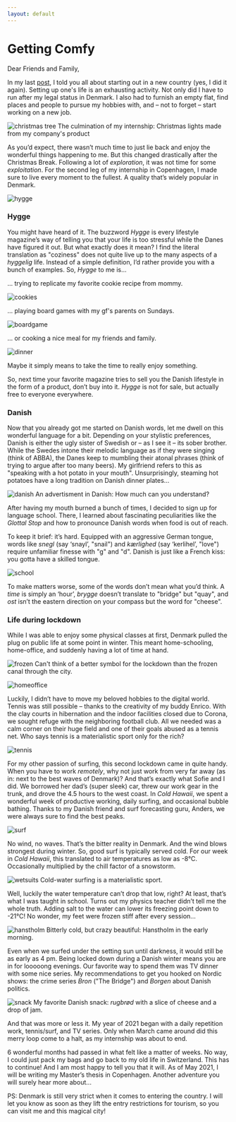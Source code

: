 ```yaml
---
layout: default
---
```

# Getting Comfy

Dear Friends and Family,

In my last [post](cph1), I told you all about starting out in a new country (yes, I did it again). Setting up one's life is an exhausting activity. Not only did I have to run after my legal status in Denmark. I also had to furnish an empty flat, find places and people to pursue my hobbies with, and – not to forget – start working on a new job.

![christmas tree](imgs/2/christmastree.jpeg)
The culmination of my internship: Christmas lights made from my company's product

As you’d expect, there wasn’t much time to just lie back and enjoy the wonderful things happening to me. But this changed drastically after the Christmas Break. Following a lot of *exploration*, it was not time for some *exploitation*. For the second leg of my internship in Copenhagen, I made sure to live every moment to the fullest. A quality that’s widely popular in Denmark.

![hygge](imgs/2/hygge.jpeg)

### Hygge

You might have heard of it. The buzzword *Hygge* is every lifestyle magazine’s way of telling you that your life is too stressful while the Danes have figured it out. But what exactly does it mean? I find the literal translation as "coziness" does not quite live up to the many aspects of a *hyggelig* life. Instead of a simple definition, I’d rather provide you with a bunch of examples. So, *Hygge* to me is…

… trying to replicate my favorite cookie recipe from mommy.

![cookies](imgs/2/cookies.jpeg)

… playing board games with my gf's parents on Sundays.

![boardgame](imgs/2/boardgame.jpeg)

… or cooking a nice meal for my friends and family.

![dinner](imgs/2/dinner.jpeg)

Maybe it simply means to take the time to really enjoy something.

So, next time your favorite magazine tries to sell you the Danish lifestyle in the form of a product, don’t buy into it. *Hygge* is not for sale, but actually free to everyone everywhere.

### Danish

Now that you already got me started on Danish words, let me dwell on this wonderful language for a bit. Depending on your stylistic preferences, Danish is either the ugly sister of Swedish or – as I see it – its sober brother. While the Swedes intone their melodic language as if they were singing (think of ABBA), the Danes keep to mumbling their atonal phrases (think of trying to argue after too many beers). My girlfriend refers to this as "speaking with a hot potato in your mouth". Unsurprisingly, steaming hot potatoes have a long tradition on Danish dinner plates…

![danish](imgs/2/danish.jpeg)
An advertisment in Danish: How much can you understand?

After having my mouth burned a bunch of times, I decided to sign up for language school. There, I learned about fascinating peculiarities like the *Glottal Stop* and how to pronounce Danish words when food is out of reach.

To keep it brief: it’s hard. Equipped with an aggressive German tongue, words like *snegl* (say ‘snayl’, "snail") and *kærlighed* (say ‘kerlihel’, "love") require unfamiliar finesse with "g" and "d". Danish is just like a French kiss: you gotta have a skilled tongue.

![school](imgs/2/school.jpeg)

To make matters worse, some of the words don’t mean what you’d think. A *time* is simply an ‘hour’, *brygge* doesn’t translate to "bridge" but "quay", and *ost* isn’t the eastern direction on your compass but the word for "cheese".

### Life during lockdown

While I was able to enjoy some physical classes at first, Denmark pulled the plug on public life at some point in winter. This meant home-schooling, home-office, and suddenly having a lot of time at hand.

![frozen](imgs/2/frozen.jpeg)
Can't think of a better symbol for the lockdown than the frozen canal through the city.

![homeoffice](imgs/2/homeoffice.jpeg)

Luckily, I didn’t have to move my beloved hobbies to the digital world. Tennis was still possible – thanks to the creativity of my buddy Enrico. With the clay courts in hibernation and the indoor facilities closed due to Corona, we sought refuge with the neighboring football club. All we needed was a calm corner on their huge field and one of their goals abused as a tennis net. Who says tennis is a materialistic sport only for the rich?

![tennis](imgs/2/tennis.jpeg)

For my other passion of surfing, this second lockdown came in quite handy. When you have to work *remotely*, why not just work from very far away (as in: next to the best waves of Denmark)? And that’s exactly what Sofie and I did. We borrowed her dad’s (super sleek) car, threw our work gear in the trunk, and drove the 4.5 hours to the west coast. In *Cold Hawaii*, we spent a wonderful week of productive working, daily surfing, and occasional bubble bathing. Thanks to my Danish friend and surf forecasting guru, Anders, we were always sure to find the best peaks.

![surf](imgs/2/surf.jpeg)

No wind, no waves. That’s the bitter reality in Denmark. And the wind blows strongest during winter. So, good surf is typically served cold. For our week in *Cold Hawaii*, this translated to air temperatures as low as -8°C. Occasionally multiplied by the chill factor of a snowstorm.

![wetsuits](imgs/2/wetsuits.jpeg)
Cold-water surfing is a materialistic sport.

Well, luckily the water temperature can’t drop that low, right? At least, that’s what I was taught in school. Turns out my physics teacher didn’t tell me the whole truth. Adding salt to the water can lower its freezing point down to -21°C! No wonder, my feet were frozen stiff after every session…

![hanstholm](imgs/2/hanstholm.jpeg)
Bitterly cold, but crazy beautiful: Hanstholm in the early morning.

Even when we surfed under the setting sun until darkness, it would still be as early as 4 pm. Being locked down during a Danish winter means you are in for looooong evenings. Our favorite way to spend them was TV dinner with some nice series. My recommendations to get you hooked on Nordic shows: the crime series *Bron* ("The Bridge") and *Borgen* about Danish politics.

![snack](imgs/2/snack.jpeg)
My favorite Danish snack: *rugbrød* with a slice of cheese and a drop of jam.

And that was more or less it. My year of 2021 began with a daily repetition work, tennis/surf, and TV series. Only when March came around did this merry loop come to a halt, as my internship was about to end.

6 wonderful months had passed in what felt like a matter of weeks. No way, I could just pack my bags and go back to my old life in Switzerland. This has to continue! And I am most happy to tell you that it will. As of May 2021, I will be writing my Master’s thesis in Copenhagen. Another adventure you will surely hear more about...

PS: Denmark is still very strict when it comes to entering the country. I will let you know as soon as they lift the entry restrictions for tourism, so you can visit me and this magical city!
